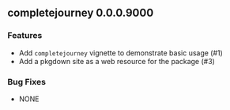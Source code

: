 ## completejourney 0.0.0.9000

### Features

  * Add `completejourney` vignette to demonstrate basic usage (#1)
  * Add a pkgdown site as a web resource for the package (#3)

### Bug Fixes

  * NONE